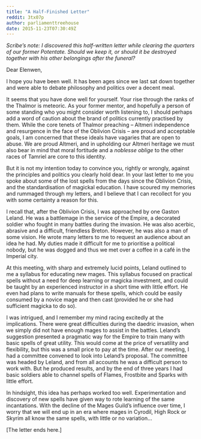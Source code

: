 ```yaml
---
title: "A Half-Finished Letter"
reddit: 3tx07p
author: parliamenttreehouse
date: 2015-11-23T07:30:49Z
---
```


*Scribe’s note: I discovered this half-written letter while clearing the quarters of our former Potentate. Should we keep it, or should it be destroyed together with his other belongings after the funeral?*

 
Dear Elenwen,


I hope you have been well. It has been ages since we last sat down together and were able to debate philosophy and politics over a decent meal. 


It seems that you have done well for yourself. Your rise through the ranks of the Thalmor is meteoric. As your former mentor, and hopefully a person of some standing who you might consider worth listening to, I should perhaps add a word of caution about the brand of politics currently practised by them. While the core tenets of Thalmor preaching – Altmeri independence and resurgence in the face of the Oblivion Crisis – are proud and acceptable goals, I am concerned that these ideals have vagaries that are open to abuse. We are proud Altmeri, and in upholding our Altmeri heritage we must also bear in mind that moral fortitude and a *noblesse oblige* to the other races of Tamriel are core to this identity.

But it is not my intention today to convince you, rightly or wrongly, against the principles and politics you clearly hold dear. In your last letter to me you spoke about some of the lost spells from the days since the Oblivion Crisis, and the standardisation of magickal education. I have scoured my memories and rummaged through my letters, and I believe that I can recollect for you with some certainty a reason for this.


I recall that, after the Oblivion Crisis, I was approached by one Gaston Leland. He was a battlemage in the service of the Empire, a decorated soldier who fought in many battles during the invasion. He was also acerbic, abrasive and a difficult, friendless Breton. However, he was also a man of some vision. He wrote many letters to me to request an audience about an idea he had. My duties made it difficult for me to prioritise a political nobody, but he was dogged and thus we met over a coffee in a café in the Imperial city.


At this meeting, with sharp and extremely lucid points, Leland outlined to me a syllabus for educating new mages. This syllabus focused on practical spells without a need for deep learning or magicka investment, and could be taught by an experienced instructor in a short time with little effort. He even had plans to write manuals for these spells, which could be easily consumed by a novice mage and then cast (provided he or she had sufficient magicka to do so). 


I was intrigued, and I remember my mind racing excitedly at the implications. There were great difficulties during the daedric invasion, when we simply did not have enough mages to assist in the battles. Leland’s suggestion presented a pragmatic way for the Empire to train many with basic spells of great utility. This would come at the price of versatility and flexibility, but this was a small price to pay at the time.
After our meeting, I had a committee convened to look into Leland’s proposal. The committee was headed by Leland, and from all accounts he was a difficult person to work with. But he produced results, and by the end of three years I had basic soldiers able to channel spells of Flames, Frostbite and Sparks with little effort.

 
In hindsight, this idea has perhaps worked too well. Experimentation and discovery of new spells have given way to rote learning of the same incantations. With the decline of the Mages Guild’s influence over time, I worry that we will end up in an era where mages in Cyrodil, High Rock or Skyrim all know the same spells, with little or no variation…

[The letter ends here.]




